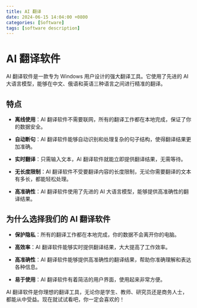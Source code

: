 ```yaml
---
title: AI 翻译
date: 2024-06-15 14:04:00 +0800
categories: [Software]
tags: [software description]
---
```


# AI 翻译软件

AI 翻译软件是一款专为 Windows 用户设计的强大翻译工具。它使用了先进的 AI 大语言模型，能够在中文、俄语和英语三种语言之间进行精准的翻译。

## 特点

- **离线使用**：AI 翻译软件不需要联网，所有的翻译工作都在本地完成，保证了你的数据安全。

- **自动断句**：AI 翻译软件能够自动识别和处理复杂的句子结构，使得翻译结果更加准确。

- **实时翻译**：只需输入文本，AI 翻译软件就能立即提供翻译结果，无需等待。

- **无长度限制**：AI 翻译软件不受要翻译内容的长度限制，无论你需要翻译的文本有多长，都能轻松处理。

- **高准确性**：AI 翻译软件使用了先进的 AI 大语言模型，能够提供高准确性的翻译结果。

## 为什么选择我们的 AI 翻译软件

- **保护隐私**：所有的翻译工作都在本地完成，你的数据不会离开你的电脑。

- **高效率**：AI 翻译软件能够实时提供翻译结果，大大提高了工作效率。

- **高准确性**：AI 翻译软件能够提供高准确性的翻译结果，帮助你准确理解和表达各种信息。



- **易于使用**：AI 翻译软件有着简洁的用户界面，使用起来非常方便。

AI 翻译软件是你理想的翻译工具，无论你是学生、教师、研究员还是商务人士，都能从中受益。现在就试试看吧，你一定会喜欢的！